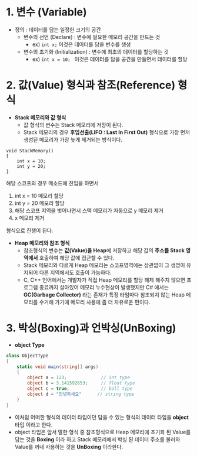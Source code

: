 # 1. 변수 (Variable)

- 정의 : 데이터를 담는 일정한 크기의 공간
  -  변수의 선언 (Declare) : 변수에 필요한 메모리 공간을 만드는 것
     - ex) `int x;`  이것은 데이터를 담을 변수를 생성
  - 변수의 초기화 (Initialization) : 변수에 최초의 데이터를 할당하는 것
     - ex) `int x = 10; ` 이것은 데이터를 담을 공간을 만들면서 데이터를 할당


# 2. 값(Value) 형식과 참조(Reference) 형식
- **Stack 메모리와 값 형식**
  -  값 형식의 변수는 Stack 메모리에 저장이 된다.
  - Stack 메모리의 경우 **후입선출(LIFO : Last In First Out)** 형식으로 가장 먼저 생성된 메모리가 가장 늦게 제거되는 방식이다.
~~~
void StackMemory()
{
	int x = 10;
	int y = 20;
}
~~~
해당 스코프의 경우 메소드에 진입을 하면서
 1. int  x = 10 메모리 할당
 2. int y = 20 메모리 할당
 3. 해당 스코프 지역을 벗어나면서 스택 메모리가 자동으로 y 메모리 제거
 4. x 메모리 제거

형식으로 진행이 된다.

- **Heap 메모리와 참조 형식**
  -  참조형식의 변수는 **값(Value)을 Heap**에 저장하고 해당 값의 **주소를 Stack 영역에서** 호출하여 해당 값에 접근할 수 있다.
  -  Stack 메모리와 다르게 Heap 메모리는 스코프영역에는 상관없이 그 생명이 유지되어 다른 지역에서도 호출이 가능하다.
  - C, C++ 언어에서는 개발자가 직접 Heap 메모리를 할당 해제 해주지 않으면 프로그램 종료까지 살아있어 메모리 누수현상이 발생했지만 C# 에서는 **GC(Garbage Collector)** 라는 존재가 특정 타임마다 참조되지 않는 Heap 메모리를 수거해 가기에 메모리 사용에 좀 더 자유로운 편이다.

# 3. 박싱(Boxing)과 언박싱(UnBoxing)

- **object Type** 
~~~C#
class ObjectType
{
	static void main(string[] args)
	{
		object a = 123;				// int type
		object b = 3.141592653;		// float type
		object c = true;			// boll type
		object d = "안녕하세요"		// string type
	}
}
~~~
- 이처럼 어떠한 형식의 데이터 타입이던 담을 수 있는 형식의 데이터 타입을  **object** 타입 이라고 한다.
- object 타입은 앞서 말한 형식 중 참조형식으로 Heap 메모리에 초기화 된 Value를 담는 것을 **Boxing** 이라 하고 Stack 메모리에서 박싱 된 데이터 주소를 불러와 Value를 꺼내 사용하는 것을 **UnBoxing** 이라한다.